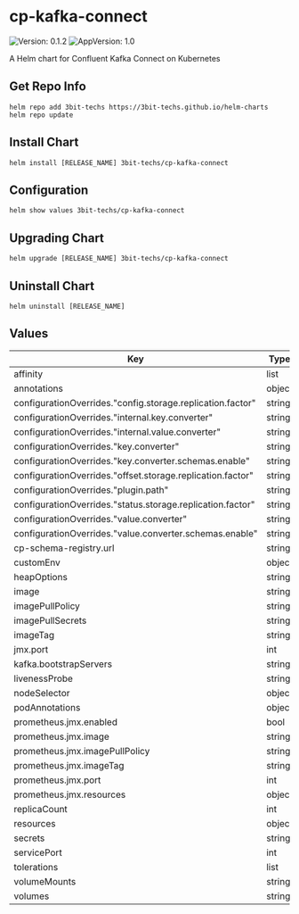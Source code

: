 # cp-kafka-connect

![Version: 0.1.2](https://img.shields.io/badge/Version-0.1.2-informational?style=flat-square) ![AppVersion: 1.0](https://img.shields.io/badge/AppVersion-1.0-informational?style=flat-square)

A Helm chart for Confluent Kafka Connect on Kubernetes

## Get Repo Info
```console
helm repo add 3bit-techs https://3bit-techs.github.io/helm-charts
helm repo update
```

## Install Chart
```console
helm install [RELEASE_NAME] 3bit-techs/cp-kafka-connect
```

## Configuration
```console
helm show values 3bit-techs/cp-kafka-connect
```

## Upgrading Chart
```console
helm upgrade [RELEASE_NAME] 3bit-techs/cp-kafka-connect
```

## Uninstall Chart
```console
helm uninstall [RELEASE_NAME]
```

## Values

| Key | Type | Default | Description |
|-----|------|---------|-------------|
| affinity | list | `[]` |  |
| annotations | object | `{}` |  |
| configurationOverrides."config.storage.replication.factor" | string | `"3"` |  |
| configurationOverrides."internal.key.converter" | string | `"org.apache.kafka.connect.json.JsonConverter"` |  |
| configurationOverrides."internal.value.converter" | string | `"org.apache.kafka.connect.json.JsonConverter"` |  |
| configurationOverrides."key.converter" | string | `"io.confluent.connect.avro.AvroConverter"` |  |
| configurationOverrides."key.converter.schemas.enable" | string | `"false"` |  |
| configurationOverrides."offset.storage.replication.factor" | string | `"3"` |  |
| configurationOverrides."plugin.path" | string | `"/usr/share/java,/usr/share/confluent-hub-components"` |  |
| configurationOverrides."status.storage.replication.factor" | string | `"3"` |  |
| configurationOverrides."value.converter" | string | `"io.confluent.connect.avro.AvroConverter"` |  |
| configurationOverrides."value.converter.schemas.enable" | string | `"false"` |  |
| cp-schema-registry.url | string | `""` |  |
| customEnv | object | `{}` |  |
| heapOptions | string | `"-Xms512M -Xmx512M"` |  |
| image | string | `"confluentinc/cp-kafka-connect"` |  |
| imagePullPolicy | string | `"IfNotPresent"` |  |
| imagePullSecrets | string | `nil` |  |
| imageTag | string | `"5.5.0"` |  |
| jmx.port | int | `5555` |  |
| kafka.bootstrapServers | string | `""` |  |
| livenessProbe | string | `nil` |  |
| nodeSelector | object | `{}` |  |
| podAnnotations | object | `{}` |  |
| prometheus.jmx.enabled | bool | `true` |  |
| prometheus.jmx.image | string | `"solsson/kafka-prometheus-jmx-exporter@sha256"` |  |
| prometheus.jmx.imagePullPolicy | string | `"IfNotPresent"` |  |
| prometheus.jmx.imageTag | string | `"6f82e2b0464f50da8104acd7363fb9b995001ddff77d248379f8788e78946143"` |  |
| prometheus.jmx.port | int | `5556` |  |
| prometheus.jmx.resources | object | `{}` |  |
| replicaCount | int | `1` |  |
| resources | object | `{}` |  |
| secrets | string | `nil` |  |
| servicePort | int | `8083` |  |
| tolerations | list | `[]` |  |
| volumeMounts | string | `nil` |  |
| volumes | string | `nil` |  |
